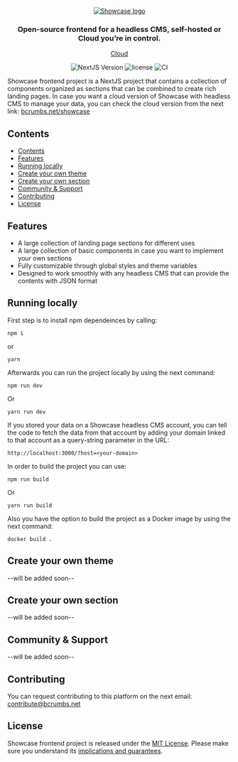 <p align="center">
  <a href="https://bcrumbs.net/showcase">
    <img src="https://cdn.dconfig.com/globalresources/1132/Resources/logo/Showcase%20Horizontal.png" alt="Showcase logo" />
  </a>
</p>

<h3 align="center">Open-source frontend for a headless CMS, self-hosted or Cloud you’re in control.</h3>

<p align="center"><a href="https://bcrumbs.net/showcase">Cloud</a></p>


<p align="center">
  <img src="https://img.shields.io/badge/nextjs-v12-blue.svg" alt="NextJS Version" />
  <img src="https://img.shields.io/badge/license-MIT-blue.svg" alt="license" />
  <img src="https://dev.azure.com/dConfig/BC-Mono/_apis/build/status%2FShowcase%20CI?branchName=master" alt="CI">
</p>

Showcase frontend project is a NextJS project that contains a collection of components organized as sections that can be combined to create rich landing pages.
In case you want a cloud version of Showcase with headless CMS to manage your data, you can check the cloud version from the next link:
[bcrumbs.net/showcase](https://bcrumbs.net/showcase) 

## Contents

- [Contents](#contents)
- [Features](#features)
- [Running locally](#running-locally)
- [Create your own theme](#create-your-own-theme)
- [Create your own section](#create-your-own-section)
- [Community \& Support](#community--support)
- [Contributing](#contributing)
- [License](#license)

## Features
- A large collection of landing page sections for different uses
- A large collection of basic components in case you want to implement your own sections
- Fully customizable through global styles and theme variables
- Designed to work smoothly with any headless CMS that can provide the contents with JSON format

## Running locally
First step is to install npm dependeinces by calling:
```console
npm i
```
or
```console
yarn
```
Afterwards you can run the project locally by using the next command:
```console
npm run dev
```
Or
```console
yarn run dev
```

If you stored your data on a Showcase headless CMS account, you can tell the code to fetch the data from that account by adding your domain linked to that account as a query-string parameter in the URL:
```
http://localhost:3000/?host=<your-domain>
```

In order to build the project you can use:
```console
npm run build
```
Or
```console
yarn run build
```

Also you have the option to build the project as a Docker image by using the next command:
```console
docker build .
```

## Create your own theme
--will be added soon--

## Create your own section
--will be added soon--

## Community & Support
--will be added soon--

## Contributing
You can request contributing to this platform on the next email: contribute@bcrumbs.net

## License
Showcase frontend project is released under the [MIT License](LICENSE).
Please make sure you understand its [implications and guarantees](https://writing.kemitchell.com/2016/09/21/MIT-License-Line-by-Line.html).
